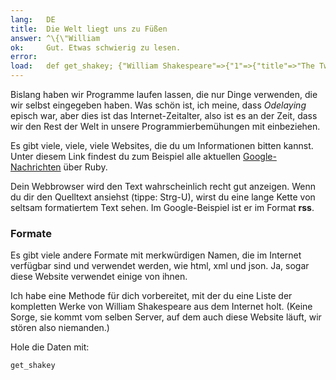```yaml
---
lang:   DE
title:  Die Welt liegt uns zu Füßen
answer: ^\{\"William
ok:     Gut. Etwas schwierig zu lesen.
error:  
load:   def get_shakey; {"William Shakespeare"=>{"1"=>{"title"=>"The Two Gentlemen of Verona", "finished"=>1591},"2"=>{"title"=>"The Taming of the Shrew", "finished"=>1591},"3"=>{"title"=>"Henry VI, Part 2", "finished"=>1591},"4"=>{"title"=>"Henry VI, Part 3", "finished"=>1591},"5"=>{"title"=>"Henry VI, Part 1", "finished"=>1592},"6"=>{"title"=>"Titus Andronicus", "finished"=>1592},"7"=>{"title"=>"Richard III", "finished"=>1593},"8"=>{"title"=>"Edward III", "finished"=>1593},"9"=>{"title"=>"The Comedy of Errors", "finished"=>1594},"10"=>{"title"=>"Love's Labour's Lost", "finished"=>1595},"11"=>{"title"=>"Love's Labour's Won", "finished"=>1596},"12"=>{"title"=>"Richard II", "finished"=>1595},"13"=>{"title"=>"Romeo and Juliet", "finished"=>1595},"14"=>{"title"=>"A Midsummer Night's Dream", "finished"=>1595},"15"=>{"title"=>"King John", "finished"=>1596},"16"=>{"title"=>"The Merchant of Venice", "finished"=>1597},"17"=>{"title"=>"Henry IV, Part 1", "finished"=>1597},"18"=>{"title"=>"The Merry Wives of Windsor", "finished"=>1597},"19"=>{"title"=>"Henry IV, Part 2", "finished"=>1598},"20"=>{"title"=>"Much Ado About Nothing", "finished"=>1599},"21"=>{"title"=>"Henry V", "finished"=>1599},"22"=>{"title"=>"Julius Caesar", "finished"=>1599},"23"=>{"title"=>"As You Like It", "finished"=>1600},"24"=>{"title"=>"Hamlet", "finished"=>1601},"25"=>{"title"=>"Twelfth Night", "finished"=>1601},"26"=>{"title"=>"Troilus and Cressida", "finished"=>1602},"27"=>{"title"=>"Sir Thomas More", "finished"=>1604},"28"=>{"title"=>"Measure for Measure", "finished"=>1604},"29"=>{"title"=>"Othello", "finished"=>1604},"30"=>{"title"=>"All's Well That Ends Well", "finished"=>1605},"31"=>{"title"=>"King Lear", "finished"=>1606},"32"=>{"title"=>"Timon of Athens", "finished"=>1606},"33"=>{"title"=>"Macbeth", "finished"=>1606},"34"=>{"title"=>"Antony and Cleopatra", "finished"=>1606},"35"=>{"title"=>"Pericles, Prince of Tyre", "finished"=>1608},"36"=>{"title"=>"Coriolanus", "finished"=>1608},"37"=>{"title"=>"The Winter's Tale", "finished"=>1611},"38"=>{"title"=>"Cymbeline", "finished"=>1610},"39"=>{"title"=>"The Tempest", "finished"=>1611},"40"=>{"title"=>"Cardenio", "finished"=>1613},"41"=>{"title"=>"Henry VIII", "finished"=>1613},"42"=>{"title"=>"The Two Noble Kinsmen", "finished"=>1614}}}; end;
---
```


Bislang haben wir Programme laufen lassen, die nur Dinge verwenden, die wir 
selbst eingegeben haben.
Was schön ist, ich meine, dass _Odelaying_ episch war, aber dies ist das 
Internet-Zeitalter, also ist es an der Zeit, dass wir den Rest der Welt in 
unsere Programmierbemühungen mit einbeziehen.

Es gibt viele, viele, viele Websites, die du um Informationen bitten kannst. 
Unter diesem Link findest du zum Beispiel alle aktuellen 
<a href="http://news.google.com/news/section?q=ruby&output=rss" target="_blank">Google-Nachrichten</a> 
über Ruby.

Dein Webbrowser wird den Text wahrscheinlich recht gut anzeigen. Wenn du dir 
den Quelltext ansiehst (tippe: Strg-U), wirst du eine lange Kette von seltsam 
formatiertem Text sehen. Im Google-Beispiel ist er im Format __rss__.

### Formate
Es gibt viele andere Formate mit merkwürdigen Namen, die im Internet verfügbar 
sind und verwendet werden, wie html, xml und json. Ja, sogar diese Website 
verwendet einige von ihnen.

Ich habe eine Methode für dich vorbereitet, mit der du eine Liste der 
kompletten Werke von William Shakespeare aus dem Internet holt. (Keine Sorge, 
sie kommt vom selben Server, auf dem auch diese Website läuft, wir stören also 
niemanden.)

Hole die Daten mit:

    get_shakey
